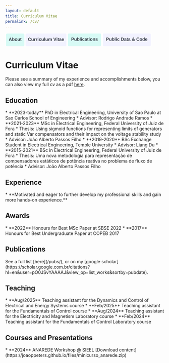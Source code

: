 ```yaml
---
layout: default
title: Curriculum Vitae
permalink: /cv/
---
```

<a href="https://joaoppeters.github.io/about/"><img src="/images/about_button.png" alt="drawing" height="40"/></a><a href="https://joaoppeters.github.io/cv/"><img src="/images/cv_button.png" alt="drawing" height="40"/></a><a href="https://joaoppeters.github.io/pubs/"><img src="/images/pub_button.png" alt="drawing" height="40"/></a><a href="https://joaoppeters.github.io/code/"><img src="/images/code_button.png" alt="drawing" height="40"/></a>

<!--  -->
# Curriculum Vitae
Please see a summary of my experience and accomplishments below, you can also view my full cv as a pdf [here](/files/cv-joaoppeters.pdf).

<!--  -->
<h2> Education </h2>
* **2023-today** PhD in Electrical Engineering, University of Sao Paulo at Sao Carlos School of Engineering
	* Advisor: Rodrigo Andrade Ramos
* **2021-2023** MSc in Electrical Engineering, Federal University of Juiz de Fora
	* Thesis: Using sigmoid functions for representing limits of generators and static Var compensators and their impact on the voltage stability study
	* Advisor: João Alberto Passos Filho
* **2019-2020** BSc Exchange Student in Electrical Engineering, Temple University
	* Advisor: Liang Du
* **2015-2021** BSc in Electrical Engineering, Federal University of Juiz de Fora
	* Thesis: Uma nova metodologia para representação de compensadores estáticos de potência reativa no problema de fluxo de potência
	* Advisor: João Alberto Passos Filho

<!--  -->
<h2> Experience </h2>
* **Motivated and eager to further develop my professional skills and gain more hands-on experience.**

<!--  -->
<h2> Awards </h2>
* **2022** Honours for Best MSc Paper at SBSE 2022
* **2017** Honours for Best Undergraduate Paper at COPEB 2017

<!--  -->
<h2> Publications </h2>
See a full list [here](/pubs/), or on my [google scholar](https://scholar.google.com.br/citations?hl=en&user=pO0JSvYAAAAJ&view_op=list_works&sortby=pubdate). 

<!--  -->
<h2> Teaching </h2>
* **Aug/2025** Teaching assistant for the Dynamics and Control of Electrical and Energy Systems course
* **Feb/2025** Teaching assistant for the Fundamentals of Control course
* **Aug/2024** Teaching assistant for the Electricity and Magnetism Laboratory course
* **Feb/2024** Teaching assistant for the Fundamentals of Control Laboratory course

<!--  -->
<h2> Courses and Presentations </h2>
* **2024** ANAREDE Workshop @ SIEEL [Download content](https://joaoppeters.github.io/files/minicurso_anarede.zip)